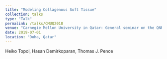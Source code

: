 ```yaml
---
title: "Modeling Collagenous Soft Tissue"
collection: talks
type: "Talk"
permalink: /talks/CMUQ2018
venue: "Carnegie Mellon University in Qatar: General seminar on the QNRF-funded project “New mathematical models for the large strain swelling response of biological tissues: Applications to Edema, Inflammation, and Pregnancy” (NPRP 8-2424-1-477)"
date: 2019-07-01
location: "Doha, Qatar"
---
```


Heiko Topol, Hasan Demirkoparan, Thomas J. Pence





